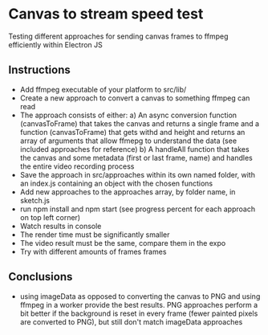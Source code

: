 # Canvas to stream speed test

Testing different approaches for sending canvas frames to ffmpeg efficiently within Electron JS

## Instructions

- Add ffmpeg executable of your platform to src/lib/
- Create a new approach to convert a canvas to something ffmpeg can read
- The approach consists of either:
  a) An async conversion function (canvasToFrame) that takes the canvas and returns a single frame and a function (canvasToFrame) that gets withd and height and returns an array of arguments that allow ffmepg to understand the data (see included approaches for reference)
  b) A handleAll function that takes the canvas and some metadata (first or last frame, name) and handles the entire video recording process
- Save the approach in src/approaches within its own named folder, with an index.js containing an object with the chosen functions
- Add new approaches to the approaches array, by folder name, in sketch.js
- run npm install and npm start (see progress percent for each approach on top left corner)
- Watch results in console
- The render time must be significantly smaller
- The video result must be the same, compare them in the expo
- Try with different amounts of frames frames

## Conclusions

- using imageData as opposed to converting the canvas to PNG and using ffmpeg in a worker provide the best results. PNG approaches perform a bit better if the background is reset in every frame (fewer painted pixels are converted to PNG), but still don't match imageData approaches
